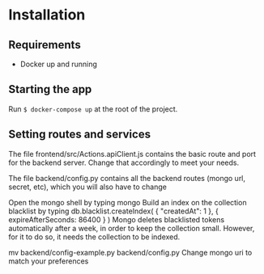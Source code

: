 <h1>Installation</h1>

<h2>Requirements</h2>
<ul>
	<li>Docker up and running</li>
</ul>

<h2> Starting the app </h2>

Run `$ docker-compose up` at the root of the project.


<h2>Setting routes and services</h2>

The file frontend/src/Actions.apiClient.js contains the basic route and port for the backend server. Change that accordingly to meet your needs.

The file backend/config.py contains all the backend routes (mongo url, secret, etc), which you will also have to change

Open the mongo shell by typing mongo
Build an index on the collection blacklist by typing db.blacklist.createIndex( { "createdAt": 1 }, { expireAfterSeconds: 86400 } )
Mongo deletes blacklisted tokens automatically after a week, in order to keep the collection small. However, for it to do so, it needs the collection to be indexed.

mv backend/config-example.py backend/config.py
Change mongo uri to match your preferences
